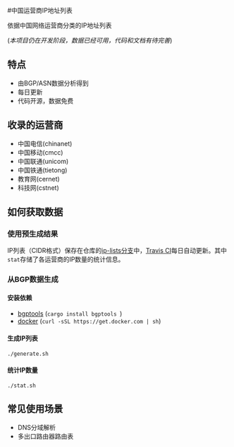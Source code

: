 #中国运营商IP地址列表

依据中国网络运营商分类的IP地址列表

(*本项目仍在开发阶段，数据已经可用，代码和文档有待完善*)

## 特点

* 由BGP/ASN数据分析得到
* 每日更新
* 代码开源，数据免费

## 收录的运营商

* 中国电信(chinanet)
* 中国移动(cmcc)
* 中国联通(unicom)
* 中国铁通(tietong)
* 教育网(cernet)
* 科技网(cstnet)

## 如何获取数据

### 使用预生成结果

IP列表（CIDR格式）保存在仓库的[ip-lists分支](https://github.com/gaoyifan/china-operator-ip/tree/ip-lists)中，[Travis CI](https://travis-ci.org)每日自动更新。其中`stat`存储了各运营商的IP数量的统计信息。

### 从BGP数据生成

#### 安装依赖

* [bgptools](https://github.com/gaoyifan/bgptools) (`cargo install bgptools `)
* [docker](https://www.docker.com) (`curl -sSL https://get.docker.com | sh`)

#### 生成IP列表

```shell
./generate.sh
```

#### 统计IP数量

```shell
./stat.sh
```
## 常见使用场景

- DNS分域解析
- 多出口路由器路由表